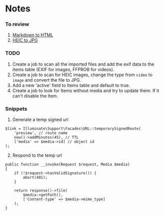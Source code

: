 # Notes

### To review
1. [Markdown to HTML](https://laravel-news.com/laravel-markdown-to-html-macro)
2. [HEIC to JPG](https://blog.genijaho.dev/how-to-add-support-for-heic-images-with-imagemagick-in-php)

### TODO
1. Create a job to scan all the imported files and add the exif data to the items table (EXIF for images, FFPROB for videos).
2. Create a job to scan for HEIC images, change the type from `video` to `image` and convert the file to JPG.
3. Add a new 'active' field to Items table and default to true.
4. Create a job to look for Items without media and try to update them. If it can't disable the Item.

### Snippets
1. Generate a temp signed url
```
$link = Illuminate\Support\Facades\URL::temporarySignedRoute(
    'preview', // route name
    now()->addMinutes(45), // TTL
    ['media' => $media->id] // object id
);
```

2. Respond to the temp url
```
public function __invoke(Request $request, Media $media)
{
    if (!$request->hasValidSignature()) {
        abort(401);
    }

    return response()->file(
        $media->getPath(),
        ['Content-type' => $media->mime_type]
    );
}
```
